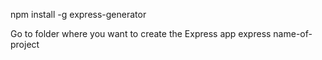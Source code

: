 npm install -g express-generator

Go to folder where you want to create the Express app
express name-of-project
